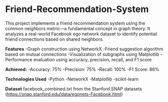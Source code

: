 # Friend-Recommendation-System
This project implements a friend recommendation system using the common neighbors metric—a fundamental concept in graph theory. It analyzes a real-world Facebook ego network dataset to identify potential friend connections based on shared neighbors.

**Features**
-Graph construction using NetworkX
-Friend suggestion algorithm based on mutual connections
-Visualization of subgraphs using Matplotlib
-Performance evaluation using accuracy, precision, recall, and F1 score

**Achieved:**
-Accuracy: 75%
-Precision: 75%
-Recall: 100%
-F1 Score: 86%

**Technologies Used**
-Python
-NetworkX
-Matplotlib
-scikit-learn

**Dataset**
facebook_combined.txt from the Stanford SNAP datasets
(https://snap.stanford.edu/data/egonets-Facebook.html)
